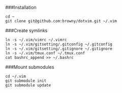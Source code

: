 ###Installation
	
	cd ~
	git clone git@github.com:browny/dotvim.git ~/.vim

###Create symlinks

	ln -s ~/.vim/vimrc ~/.vimrc
	ln -s ~/.vim/gitsetting/.gitconfig ~/.gitconfig
	ln -s ~/.vim/gitsetting/.gitignore ~/.gitignore
	ln -s ~/.vim/tmux.conf ~/.tmux.conf
	cat bashrc_append >> ~/.bashrc

###Mount submodules

	cd ~/.vim
	git submodule init
	git submodule update

